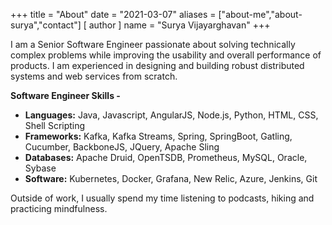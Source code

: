 +++
title = "About"
date = "2021-03-07"
aliases = ["about-me","about-surya","contact"]
[ author ]
  name = "Surya Vijayarghavan"
+++

I am a Senior Software Engineer passionate about solving technically complex problems while improving the usability and overall performance of products. 
I am experienced in designing and building robust distributed systems and web services from scratch. 

**Software Engineer Skills -**

* **Languages:** Java, Javascript, AngularJS, Node.js, Python, HTML, CSS, Shell Scripting
* **Frameworks:** Kafka, Kafka Streams, Spring, SpringBoot, Gatling, Cucumber, BackboneJS, JQuery, Apache Sling
* **Databases:** Apache Druid, OpenTSDB, Prometheus, MySQL, Oracle, Sybase 
* **Software:** Kubernetes, Docker, Grafana, New Relic, Azure, Jenkins, Git

Outside of work, I usually spend my time listening to podcasts, hiking and practicing mindfulness.